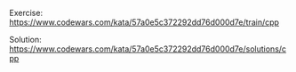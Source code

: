 Exercise: https://www.codewars.com/kata/57a0e5c372292dd76d000d7e/train/cpp

Solution: https://www.codewars.com/kata/57a0e5c372292dd76d000d7e/solutions/cpp
